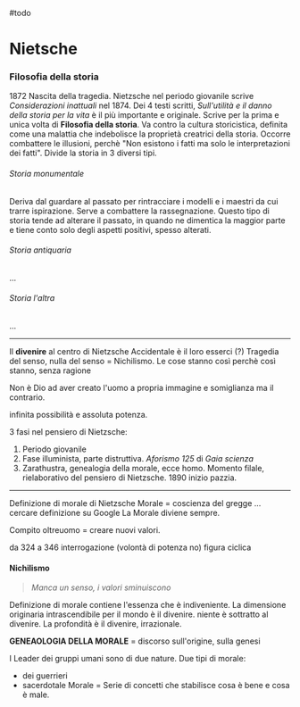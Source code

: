 #todo 

# Nietsche 
### Filosofia della storia
1872 Nascita della tragedia. 
Nietzsche nel periodo giovanile scrive *Considerazioni inattuali* nel 1874. Dei 4 testi scritti, *Sull'utilità e il danno della storia per la vita* è il più importante e originale. Scrive per la prima e unica volta di **Filosofia della storia**.
Va contro la cultura storicistica, definita come una malattia che indebolisce la proprietà creatrici della storia. Occorre combattere le illusioni, perchè "Non esistono i fatti ma solo le interpretazioni dei fatti". 
Divide la storia in 3 diversi tipi.
###### Storia monumentale
Deriva dal guardare al passato per rintracciare i modelli e i maestri da cui trarre ispirazione. Serve a combattere la rassegnazione. Questo tipo di storia tende ad alterare il passato, in quando ne dimentica la maggior parte e tiene conto solo degli aspetti positivi, spesso alterati. 
###### Storia antiquaria 
...
###### Storia l'altra
...

---
Il **divenire** al centro di Nietzsche 
Accidentale è il loro esserci (?)
Tragedia del senso, nulla del senso = Nichilismo. Le cose stanno così perchè così stanno, senza ragione 

Non è Dio ad aver creato l'uomo a propria immagine e somiglianza ma il contrario. 

infinita possibilità e assoluta potenza. 

3 fasi nel pensiero di Nietzsche: 

1. Periodo giovanile
2. Fase illuminista, parte distruttiva. *Aforismo 125* di *Gaia scienza*
3. Zarathustra, genealogia della morale, ecce homo. Momento filale, rielaborativo del pensiero di Nietzsche. 1890 inizio pazzia. 

---
Definizione di morale di Nietzsche 
Morale  = coscienza del gregge ... cercare definizione su Google
La Morale diviene sempre. 

Compito oltreuomo = creare nuovi valori. 


da 324 a 346  interrogazione (volontà di potenza no)
figura ciclica

#### Nichilismo 
> *Manca un senso, i valori sminuiscono*

Definizione di morale contiene l'essenza che è indiveniente. 
La dimensione originaria intrascendibile per il mondo è il divenire. niente è sottratto al divenire. 
La profondità è il divenire, irrazionale. 

**GENEAOLOGIA DELLA MORALE**
= discorso sull'origine, sulla genesi 

I Leader dei gruppi umani sono di due nature. Due tipi di morale:
- dei guerrieri 
- sacerdotale 
Morale = Serie di concetti che stabilisce cosa è bene e cosa è male.













